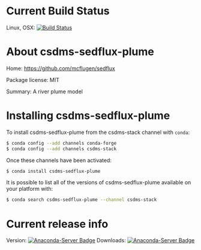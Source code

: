 # Current Build Status

Linux, OSX: [![Build Status](https://travis-ci.org/csdms-stack/csdms-sedflux-plume-recipe.svg?branch=master)](https://travis-ci.org/csdms-stack/csdms-sedflux-plume-recipe)

# About csdms-sedflux-plume

Home: https://github.com/mcflugen/sedflux

Package license: MIT

Summary: A river plume model

# Installing csdms-sedflux-plume

To install csdms-sedflux-plume from the csdms-stack channel with `conda`:

```bash
$ conda config --add channels conda-forge
$ conda config --add channels csdms-stack
```

Once these channels have been activated:

```bash
$ conda install csdms-sedflux-plume
```

It is possible to list all of the versions of csdms-sedflux-plume available on your
platform with:

```bash
$ conda search csdms-sedflux-plume --channel csdms-stack
```

# Current release info

Version: [![Anaconda-Server Badge](https://anaconda.org/csdms-stack/csdms-sedflux-plume/badges/version.svg)](https://anaconda.org/csdms-stack/csdms-sedflux-plume)
Downloads: [![Anaconda-Server Badge](https://anaconda.org/csdms-stack/csdms-sedflux-plume/badges/downloads.svg)](https://anaconda.org/csdms-stack/csdms-sedflux-plume)
